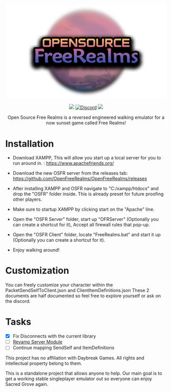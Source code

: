 <p align="center"><img src="res/OSFR.png"></p>

<p align="center">
    <a href="https://github.com/OpenFreeRealms/OpenFreeRealms/releases"><img src="https://img.shields.io/github/v/release/OpenFreeRealms/OpenFreeRealms?style=for-the-badge"></a>
    <a href="https://discord.gg/GD5vDXr9Zm"><img src="https://img.shields.io/badge/chat-on%20discord-7289da.svg?logo=discord&style=for-the-badge" alt="Discord"></a>
    <img src="https://img.shields.io/github/downloads/OpenFreeRealms/OpenFreeRealms/total?style=for-the-badge">
    
</p>

<p align="center">
Open Source Free Realms is a reversed engineered walking emulator for a now sunset game called Free Realms!
</p>

# Installation
 - Download XAMPP, This will allow you start up a local server for you to run around in. : https://www.apachefriends.org/

 - Download the new OSFR server from the releases tab: https://github.com/OpenFreeRealms/OpenFreeRealms/releases

 - After installing XAMPP and OSFR navigate to "C:/xampp/htdocs" and drop the "OSFR" folder inside. This is already preset for future proofing other players.

 - Make sure to startup XAMPP by clicking start on the "Apache" line.

 - Open the "OSFR Server" folder, start up "OFRServer" (Optionally you can create a shortcut for it), Accept all firewall rules that pop-up.

 - Open the "OSFR Client" folder, locate "FreeRealms.bat" and start it up (Optionally you can create a shortcut for it).

 - Enjoy walking around!

# Customization
You can freely customize your character within the PacketSendSelfToClient.json and ClientItemDefinitions.json
These 2 documents are half documented so feel free to explore yourself or ask on the discord.

# Tasks
- [x] Fix Disconnects with the current library
- [ ] [Revamp Server Module](https://github.com/OpenFreeRealms/OpenFreeRealms/issues/3)
- [ ] Continue mapping SendSelf and ItemDefinitions

This project has no affiliation with Daybreak Games. All rights and intellectual property belong to them.

This is a standalone project that allows anyone to help. Our main goal is to get a working stable singleplayer emulator out so everyone can enjoy Sacred Grove again.
